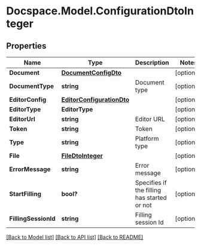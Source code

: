 # Docspace.Model.ConfigurationDtoInteger

## Properties

Name | Type | Description | Notes
------------ | ------------- | ------------- | -------------
**Document** | [**DocumentConfigDto**](DocumentConfigDto.md) |  | [optional] 
**DocumentType** | **string** | Document type | [optional] 
**EditorConfig** | [**EditorConfigurationDto**](EditorConfigurationDto.md) |  | [optional] 
**EditorType** | **EditorType** |  | [optional] 
**EditorUrl** | **string** | Editor URL | [optional] 
**Token** | **string** | Token | [optional] 
**Type** | **string** | Platform type | [optional] 
**File** | [**FileDtoInteger**](FileDtoInteger.md) |  | [optional] 
**ErrorMessage** | **string** | Error message | [optional] 
**StartFilling** | **bool?** | Specifies if the filling has started or not | [optional] 
**FillingSessionId** | **string** | Filling session Id | [optional] 

[[Back to Model list]](../README.md#documentation-for-models) [[Back to API list]](../README.md#documentation-for-api-endpoints) [[Back to README]](../README.md)

